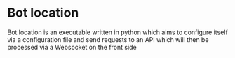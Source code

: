 # Bot location

Bot location is an executable written in python which aims to configure itself via a configuration file and send requests to an API which will then be processed via a Websocket on the front side
